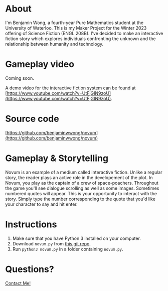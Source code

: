 # About
I'm Benjamin Wong, a fourth-year Pure Mathematics student at the University of Waterloo. This is my Maker Project for the Winter 2023 offering of Science Fiction (ENGL 208B).
I've decided to make an interactive fiction story which explores individuals confronting the unknown and the relationship between humanity and technology.

# Gameplay video

Coming soon.

A demo video for the interactive fiction system can be found at [https://www.youtube.com/watch?v=UtFjGIN9zoU](https://www.youtube.com/watch?v=UtFjGIN9zoU).

# Source code

[https://github.com/benjaminwwong/novum](https://github.com/benjaminwwong/novum)

# Gameplay & Storytelling
Novum is an example of a medium called interactive fiction. Unlike a regular story, the reader plays an active role in the developement of the plot. 
In Novum, you play as the captain of a crew of space-poachers. Throughout the game you'll see dialogue scrolling as well as some images. Sometimes numbered quotes will appear. This is your opportunity to interact with the story. Simply type the number corresponding to the quote that you'd like your character to say and hit enter. 

# Instructions

1. Make sure that you have Python 3 installed on your computer. 
2. Download `novum.py` from [this git repo](https://github.com/benjaminwwong/novum).
3. Run `python3 novum.py` in a folder containing `novum.py`.

# Questions?
[Contact Me!](mailto:b62wong@uwaterloo.ca)
